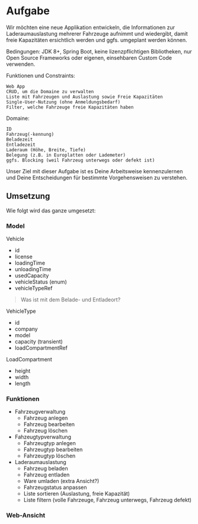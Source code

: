 # Aufgabe

Wir möchten eine neue Applikation entwickeln, die Informationen zur Laderaumauslastung mehrerer Fahrzeuge aufnimmt und wiedergibt, damit freie Kapazitäten ersichtlich werden und ggfs. umgeplant werden können.

Bedingungen: JDK 8+, Spring Boot, keine lizenzpflichtigen Bibliotheken, nur Open Source Frameworks oder eigenen, einsehbaren Custom Code verwenden.

Funktionen und Constraints:

    Web App
    CRUD, um die Domaine zu verwalten
    Liste mit Fahrzeugen und Auslastung sowie Freie Kapazitäten
    Single-User-Nutzung (ohne Anmeldungsbedarf)
    Filter, welche Fahrzeuge freie Kapazitäten haben

Domaine:

    ID
    Fahrzeug(-kennung)
    Beladezeit
    Entladezeit
    Laderaum (Höhe, Breite, Tiefe)
    Belegung (z.B. in Europlatten oder Lademeter)
    ggfs. Blocking (weil Fahrzeug unterwegs oder defekt ist)

Unser Ziel mit dieser Aufgabe ist es Deine Arbeitsweise kennenzulernen und Deine Entscheidungen für bestimmte Vorgehensweisen zu verstehen.

## Umsetzung
Wie folgt wird das ganze umgesetzt:

### Model 
Vehicle
* id
* license
* loadingTime
* unloadingTime
* usedCapacity
* vehicleStatus (enum)
* vehicleTypeRef
> Was ist mit dem Belade- und Entladeort?

VehicleType
* id
* company
* model
* capacity (transient)
* loadCompartmentRef

LoadCompartment
* height
* width
* length


### Funktionen
* Fahrzeugverwaltung
  * Fahrzeug anlegen
  * Fahrzeug bearbeiten
  * Fahrzeug löschen
* Fahzeugtypverwaltung
  * Fahrzeugtyp anlegen
  * Fahrzeugtyp bearbeiten
  * Fahrzeugtyp löschen
* Laderaumauslastung
  * Fahrzeug beladen
  * Fahrzeug entladen
  * Ware umladen (extra Ansicht?)
  * Fahrzeugstatus anpassen
  * Liste sortieren (Auslastung, freie Kapazität)
  * Liste filtern (volle Fahrzeuge, Fahrzeug unterwegs, Fahrzeug defekt)


### Web-Ansicht
